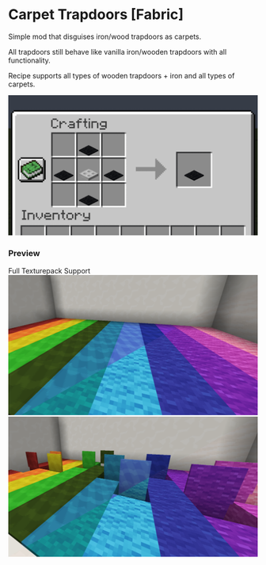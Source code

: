 # Carpet Trapdoors **[Fabric]**

Simple mod that disguises iron/wood trapdoors as carpets.

All trapdoors still behave like vanilla iron/wooden trapdoors with all functionality.

Recipe supports all types of wooden trapdoors + iron and all types of carpets.

![Recipe GIF](https://github.com/mueseb/Carpet_Trapdoors-Fabric/blob/master/recipe.gif)

### Preview

Full Texturepack Support
![Preview 1](https://github.com/mueseb/Carpet_Trapdoors-Fabric/blob/master/preview1.png)
![Preview 2](https://github.com/mueseb/Carpet_Trapdoors-Fabric/blob/master/preview2.png)

